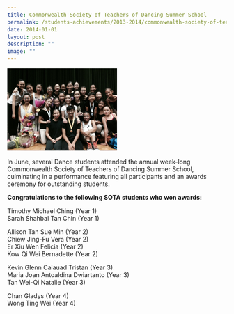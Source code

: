 ```yaml
---
title: Commonwealth Society of Teachers of Dancing Summer School
permalink: /students-achievements/2013-2014/commonwealth-society-of-teachers-of-dancing-summer-school/
date: 2014-01-01
layout: post
description: ""
image: ""
---
```

<img style="width:50%" src="/images/cstd2014.png">
		 
In June, several Dance students attended the annual week-long Commonwealth Society of Teachers of Dancing Summer School, culminating in a performance featuring all participants and an awards ceremony for outstanding students.

**Congratulations to the following SOTA students who won awards:**

Timothy Michael Ching&nbsp;(Year 1) <br>
Sarah Shahbal Tan Chin&nbsp;(Year 1)

Allison Tan Sue Min&nbsp;(Year 2)  <br>
Chiew Jing-Fu Vera&nbsp;(Year 2)  <br>
Er Xiu Wen Felicia&nbsp;(Year 2)  <br>
Kow Qi Wei Bernadette&nbsp;(Year 2)

Kevin Glenn Calauad Tristan&nbsp;(Year 3)  <br>
Maria Joan Antoaldina Dwiartanto&nbsp;(Year 3)  <br>
Tan Wei-Qi Natalie&nbsp;(Year 3)

Chan Gladys&nbsp;(Year 4)  <br>
Wong Ting Wei&nbsp;(Year 4)


